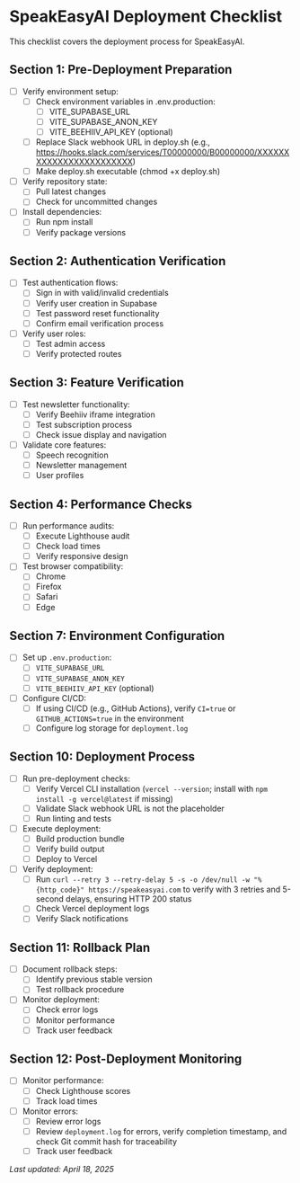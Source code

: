 # SpeakEasyAI Deployment Checklist

This checklist covers the deployment process for SpeakEasyAI.

## Section 1: Pre-Deployment Preparation

- [ ] Verify environment setup:
  - [ ] Check environment variables in .env.production:
    - [ ] VITE_SUPABASE_URL
    - [ ] VITE_SUPABASE_ANON_KEY
    - [ ] VITE_BEEHIIV_API_KEY (optional)
  - [ ] Replace Slack webhook URL in deploy.sh (e.g., https://hooks.slack.com/services/T00000000/B00000000/XXXXXXXXXXXXXXXXXXXXXXXX)
  - [ ] Make deploy.sh executable (chmod +x deploy.sh)
- [ ] Verify repository state:
  - [ ] Pull latest changes
  - [ ] Check for uncommitted changes
- [ ] Install dependencies:
  - [ ] Run npm install
  - [ ] Verify package versions

## Section 2: Authentication Verification

- [ ] Test authentication flows:
  - [ ] Sign in with valid/invalid credentials
  - [ ] Verify user creation in Supabase
  - [ ] Test password reset functionality
  - [ ] Confirm email verification process
- [ ] Verify user roles:
  - [ ] Test admin access
  - [ ] Verify protected routes

## Section 3: Feature Verification

- [ ] Test newsletter functionality:
  - [ ] Verify Beehiiv iframe integration
  - [ ] Test subscription process
  - [ ] Check issue display and navigation
- [ ] Validate core features:
  - [ ] Speech recognition
  - [ ] Newsletter management
  - [ ] User profiles

## Section 4: Performance Checks

- [ ] Run performance audits:
  - [ ] Execute Lighthouse audit
  - [ ] Check load times
  - [ ] Verify responsive design

- [ ] Test browser compatibility:
  - [ ] Chrome
  - [ ] Firefox
  - [ ] Safari
  - [ ] Edge

## Section 7: Environment Configuration
- [ ] Set up `.env.production`:
  - [ ] `VITE_SUPABASE_URL`
  - [ ] `VITE_SUPABASE_ANON_KEY`
  - [ ] `VITE_BEEHIIV_API_KEY` (optional)
- [ ] Configure CI/CD:
  - [ ] If using CI/CD (e.g., GitHub Actions), verify `CI=true` or `GITHUB_ACTIONS=true` in the environment
  - [ ] Configure log storage for `deployment.log`

## Section 10: Deployment Process
- [ ] Run pre-deployment checks:
  - [ ] Verify Vercel CLI installation (`vercel --version`; install with `npm install -g vercel@latest` if missing)
  - [ ] Validate Slack webhook URL is not the placeholder
  - [ ] Run linting and tests
- [ ] Execute deployment:
  - [ ] Build production bundle
  - [ ] Verify build output
  - [ ] Deploy to Vercel
- [ ] Verify deployment:
  - [ ] Run `curl --retry 3 --retry-delay 5 -s -o /dev/null -w "%{http_code}" https://speakeasyai.com` to verify with 3 retries and 5-second delays, ensuring HTTP 200 status
  - [ ] Check Vercel deployment logs
  - [ ] Verify Slack notifications

## Section 11: Rollback Plan

- [ ] Document rollback steps:
  - [ ] Identify previous stable version
  - [ ] Test rollback procedure
- [ ] Monitor deployment:
  - [ ] Check error logs
  - [ ] Monitor performance
  - [ ] Track user feedback

## Section 12: Post-Deployment Monitoring
- [ ] Monitor performance:
  - [ ] Check Lighthouse scores
  - [ ] Track load times
- [ ] Monitor errors:
  - [ ] Review error logs
  - [ ] Review `deployment.log` for errors, verify completion timestamp, and check Git commit hash for traceability
  - [ ] Track user feedback

_Last updated: April 18, 2025_
